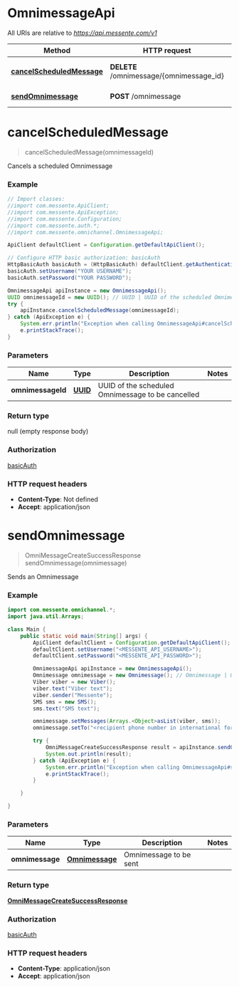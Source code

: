 # OmnimessageApi

All URIs are relative to *https://api.messente.com/v1*

Method | HTTP request | Description
------------- | ------------- | -------------
[**cancelScheduledMessage**](OmnimessageApi.md#cancelScheduledMessage) | **DELETE** /omnimessage/{omnimessage_id} | Cancels a scheduled Omnimessage
[**sendOmnimessage**](OmnimessageApi.md#sendOmnimessage) | **POST** /omnimessage | Sends an Omnimessage


<a name="cancelScheduledMessage"></a>
# **cancelScheduledMessage**
> cancelScheduledMessage(omnimessageId)

Cancels a scheduled Omnimessage

### Example
```java
// Import classes:
//import com.messente.ApiClient;
//import com.messente.ApiException;
//import com.messente.Configuration;
//import com.messente.auth.*;
//import com.messente.omnichannel.OmnimessageApi;

ApiClient defaultClient = Configuration.getDefaultApiClient();

// Configure HTTP basic authorization: basicAuth
HttpBasicAuth basicAuth = (HttpBasicAuth) defaultClient.getAuthentication("basicAuth");
basicAuth.setUsername("YOUR USERNAME");
basicAuth.setPassword("YOUR PASSWORD");

OmnimessageApi apiInstance = new OmnimessageApi();
UUID omnimessageId = new UUID(); // UUID | UUID of the scheduled Omnimessage to be cancelled
try {
    apiInstance.cancelScheduledMessage(omnimessageId);
} catch (ApiException e) {
    System.err.println("Exception when calling OmnimessageApi#cancelScheduledMessage");
    e.printStackTrace();
}
```

### Parameters

Name | Type | Description  | Notes
------------- | ------------- | ------------- | -------------
 **omnimessageId** | [**UUID**](.md)| UUID of the scheduled Omnimessage to be cancelled |

### Return type

null (empty response body)

### Authorization

[basicAuth](../README.md#basicAuth)

### HTTP request headers

 - **Content-Type**: Not defined
 - **Accept**: application/json

<a name="sendOmnimessage"></a>
# **sendOmnimessage**
> OmniMessageCreateSuccessResponse sendOmnimessage(omnimessage)

Sends an Omnimessage

### Example
```java
import com.messente.omnichannel.*;
import java.util.Arrays;

class Main {
    public static void main(String[] args) {
        ApiClient defaultClient = Configuration.getDefaultApiClient();
        defaultClient.setUsername("<MESSENTE_API_USERNAME>");
        defaultClient.setPassword("<MESSENTE_API_PASSWORD>");

        OmnimessageApi apiInstance = new OmnimessageApi();
        Omnimessage omnimessage = new Omnimessage(); // Omnimessage | Omnimessage to be sent
        Viber viber = new Viber();
        viber.text("Viber text");
        viber.sender("Messente");
        SMS sms = new SMS();
        sms.text("SMS text");

        omnimessage.setMessages(Arrays.<Object>asList(viber, sms));
        omnimessage.setTo("<recipient phone number in international format>");

        try {
            OmniMessageCreateSuccessResponse result = apiInstance.sendOmnimessage(omnimessage);
            System.out.println(result);
        } catch (ApiException e) {
            System.err.println("Exception when calling OmnimessageApi#sendOmnimessage");
            e.printStackTrace();
        }

    }

}
```

### Parameters

Name | Type | Description  | Notes
------------- | ------------- | ------------- | -------------
 **omnimessage** | [**Omnimessage**](Omnimessage.md)| Omnimessage to be sent |

### Return type

[**OmniMessageCreateSuccessResponse**](OmniMessageCreateSuccessResponse.md)

### Authorization

[basicAuth](../README.md#basicAuth)

### HTTP request headers

 - **Content-Type**: application/json
 - **Accept**: application/json

